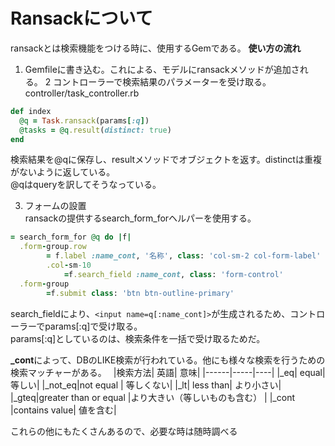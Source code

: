 # Ransackについて 

ransackとは検索機能をつける時に、使用するGemである。
**使い方の流れ**
1. Gemfileに書き込む。これによる、モデルにransackメソッドが追加される。
2 コントローラーで検索結果のパラメーターを受け取る。  
controller/task_controller.rb
```rb
def index
  @q = Task.ransack(params[:q])
  @tasks = @q.result(distinct: true)
end
```
検索結果を@qに保存し、resultメソッドでオブジェクトを返す。distinctは重複がないように返している。  
@qはqueryを訳してそうなっている。  

3. フォームの設置  
ransackの提供するsearch_form_forヘルパーを使用する。  
```rb
= search_form_for @q do |f|
  .form-group.row
        = f.label :name_cont, '名称', class: 'col-sm-2 col-form-label'
        .col-sm-10
            =f.search_field :name_cont, class: 'form-control'
  .form-group
        =f.submit class: 'btn btn-outline-primary'
```
search_fieldにより、```<input name=q[:name_cont]>```が生成されるため、コントローラーでparams[:q]で受け取る。  
params[:q]としているのは、検索条件を一括で受け取るためだ。

**_cont**によって、DBのLIKE検索が行われている。他にも様々な検索を行うための検索マッチャーがある。　
|検索方法| 英語| 意味|
|------|-----|----|
|_eq| equal| 等しい|
|_not_eq|not equal | 等しくない|
|_lt| less than| より小さい|
|_gteq|greater than or equal |より大きい（等しいものも含む） |
|_cont |contains value| 値を含む|

これらの他にもたくさんあるので、必要な時は随時調べる
